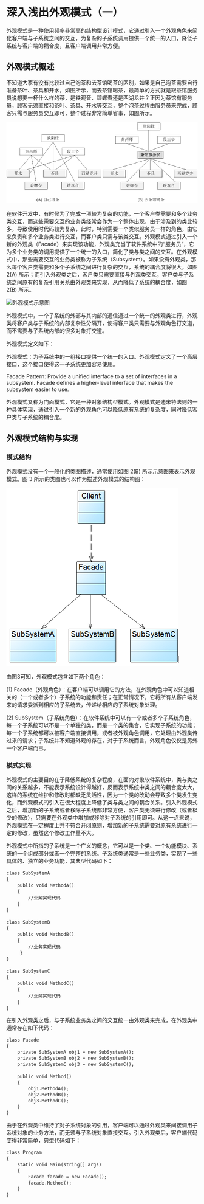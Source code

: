 # 深入浅出外观模式（一）  

外观模式是一种使用频率非常高的结构型设计模式，它通过引入一个外观角色来简化客户端与子系统之间的交互，为复杂的子系统调用提供一个统一的入口，降低子系统与客户端的耦合度，且客户端调用非常方便。
 
## 外观模式概述  

不知道大家有没有比较过自己泡茶和去茶馆喝茶的区别，如果是自己泡茶需要自行准备茶叶、茶具和开水，如图所示，而去茶馆喝茶，最简单的方式就是跟茶馆服务员说想要一杯什么样的茶，是铁观音、碧螺春还是西湖龙井？正因为茶馆有服务员，顾客无须直接和茶叶、茶具、开水等交互，整个泡茶过程由服务员来完成，顾客只需与服务员交互即可，整个过程非常简单省事，如图所示。  

![两种喝茶方式示意图](images/1354636723_7000.jpg)  

在软件开发中，有时候为了完成一项较为复杂的功能，一个客户类需要和多个业务类交互，而这些需要交互的业务类经常会作为一个整体出现，由于涉及到的类比较多，导致使用时代码较为复杂，此时，特别需要一个类似服务员一样的角色，由它来负责和多个业务类进行交互，而客户类只需与该类交互。外观模式通过引入一个新的外观类（Facade）来实现该功能，外观类充当了软件系统中的“服务员”，它为多个业务类的调用提供了一个统一的入口，简化了类与类之间的交互。在外观模式中，那些需要交互的业务类被称为子系统（Subsystem）。如果没有外观类，那么每个客户类需要和多个子系统之间进行复杂的交互，系统的耦合度将很大，如图 2(A) 所示；而引入外观类之后，客户类只需要直接与外观类交互，客户类与子系统之间原有的复杂引用关系由外观类来实现，从而降低了系统的耦合度，如图 2(B) 所示。

![外观模式示意图](1354636729_2852.jpg)  

外观模式中，一个子系统的外部与其内部的通信通过一个统一的外观类进行，外观类将客户类与子系统的内部复杂性分隔开，使得客户类只需要与外观角色打交道，而不需要与子系统内部的很多对象打交道。  

外观模式定义如下：  

外观模式：为子系统中的一组接口提供一个统一的入口。外观模式定义了一个高层接口，这个接口使得这一子系统更加容易使用。  

Facade Pattern: Provide a unified interface to a set of interfaces in a subsystem. Facade defines a higher-level interface that makes the subsystem easier to use.  

外观模式又称为门面模式，它是一种对象结构型模式。外观模式是迪米特法则的一种具体实现，通过引入一个新的外观角色可以降低原有系统的复杂度，同时降低客户类与子系统的耦合度。  

## 外观模式结构与实现   
  
### 模式结构

外观模式没有一个一般化的类图描述，通常使用如图 2(B) 所示示意图来表示外观模式。图 3 所示的类图也可以作为描述外观模式的结构图：

![外观模式结构图](images/1354636733_5965.jpg) 

由图3可知，外观模式包含如下两个角色：  

(1) Facade（外观角色）：在客户端可以调用它的方法，在外观角色中可以知道相关的（一个或者多个）子系统的功能和责任；在正常情况下，它将所有从客户端发来的请求委派到相应的子系统去，传递给相应的子系统对象处理。  

(2) SubSystem（子系统角色）：在软件系统中可以有一个或者多个子系统角色，每一个子系统可以不是一个单独的类，而是一个类的集合，它实现子系统的功能；每一个子系统都可以被客户端直接调用，或者被外观角色调用，它处理由外观类传过来的请求；子系统并不知道外观的存在，对于子系统而言，外观角色仅仅是另外一个客户端而已。  

### 模式实现

外观模式的主要目的在于降低系统的复杂程度，在面向对象软件系统中，类与类之间的关系越多，不能表示系统设计得越好，反而表示系统中类之间的耦合度太大，这样的系统在维护和修改时都缺乏灵活性，因为一个类的改动会导致多个类发生变化，而外观模式的引入在很大程度上降低了类与类之间的耦合关系。引入外观模式之后，增加新的子系统或者移除子系统都非常方便，客户类无须进行修改（或者极少的修改），只需要在外观类中增加或移除对子系统的引用即可。从这一点来说，外观模式在一定程度上并不符合开闭原则，增加新的子系统需要对原有系统进行一定的修改，虽然这个修改工作量不大。  

外观模式中所指的子系统是一个广义的概念，它可以是一个类、一个功能模块、系统的一个组成部分或者一个完整的系统。子系统类通常是一些业务类，实现了一些具体的、独立的业务功能，其典型代码如下：

```
class SubSystemA
{
    public void MethodA()
    {
        //业务实现代码
    }
}

class SubSystemB
{
    public void MethodB()
    {
        //业务实现代码
     }
}

class SubSystemC
{
    public void MethodC()
    {
        //业务实现代码
    }
}
```

在引入外观类之后，与子系统业务类之间的交互统一由外观类来完成，在外观类中通常存在如下代码：  

```
class Facade
{
    private SubSystemA obj1 = new SubSystemA();
    private SubSystemB obj2 = new SubSystemB();
    private SubSystemC obj3 = new SubSystemC();

    public void Method()
    {
        obj1.MethodA();
        obj2.MethodB();
        obj3.MethodC();
    }
}
```

由于在外观类中维持了对子系统对象的引用，客户端可以通过外观类来间接调用子系统对象的业务方法，而无须与子系统对象直接交互。引入外观类后，客户端代码变得非常简单，典型代码如下：  

```
class Program
{
    static void Main(string[] args)
    {
        Facade facade = new Facade();
        facade.Method();
    }
}
```

  